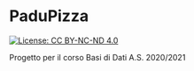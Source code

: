 # PaduPizza

[![License: CC BY-NC-ND 4.0](https://img.shields.io/badge/License-CC%20BY--NC--ND%204.0-lightgrey.svg)](https://creativecommons.org/licenses/by-nc-nd/4.0/)



Progetto per il corso Basi di Dati A.S. 2020/2021
